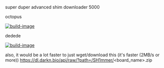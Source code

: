 super duper advanced shim downloader 5000


octopus


[![build-image](https://github.com/tails1154/shimboot/actions/workflows/build-image.yaml/badge.svg)](https://github.com/tails1154/shimboot/actions/workflows/build-image.yaml)


dedede


[![build-image](https://github.com/tails1154/shimboot/actions/workflows/build-image.yaml/badge.svg)](https://github.com/tails1154/shimboot/actions/workflows/build-image.yaml)



also, it would be a lot faster to just wget/download this (it's faster (2MB/s or more)) https://dl.darkn.bio/api/raw/?path=/SH1mmer/<board_name>.zip
